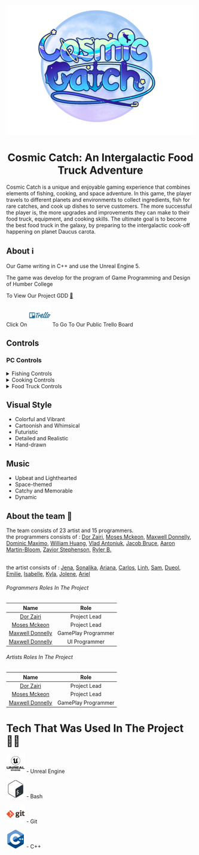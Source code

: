 <p align="center">
<a href="">
  <img src="Assets/Cosmic_Catch-Logo.png" width="500" title="Cosmic Catch">
  </a>
</p>
<h1 align="center">Cosmic Catch: An Intergalactic Food Truck Adventure</h1>

Cosmic Catch is a unique and enjoyable gaming experience that combines elements of fishing, cooking, and space adventure. In this game, the player travels to different planets and environments to collect ingredients, fish for rare catches, and cook up dishes to serve customers. The more successful the player is, the more upgrades and improvements they can make to their food truck, equipment, and cooking skills. The ultimate goal is to become the best food truck in the galaxy, by preparing to the intergalactic cook-off happening on planet Daucus carota.

## About :information_source:

Our Game writing in C++ and use the Unreal Engine 5.

The game was develop for the program of Game Programming and Design of Humber College

To View Our Project GDD <a href ="https://docs.google.com/document/d/1z9bbO228pJGLcEswCIYL1J6K8Z5_Y8eXFhxP-M9GANo/edit?usp=sharing"> :open_book:</a>

Click On <code><a href="https://trello.com/invite/b/1UWEQkvj/ATTI48473ab65f195401564fa11dc71a940473473C31/cosmic-catch"><img src="https://raw.githubusercontent.com/devicons/devicon/1119b9f84c0290e0f0b38982099a2bd027a48bf1/icons/trello/trello-plain-wordmark.svg" alt="trello board" width="60" height="60"/></a></code> To Go To Our Public Trello Board

## Controls

### PC Controls

<details>
    <summary>Fishing Controls </summary>
    &nbsp;  - Space: Cast line, Sink Anchor
    <br>
    &nbsp; - WASD Keys: Change fishing angle
    <br>
    &nbsp;  - Left Mouse Button: Set hook
    <br>
    &nbsp; - Right Mouse Button: Reel in line
    <br>
</details>

<details>
   <summary>Cooking Controls </summary>
   &nbsp; - Mouse: Move ingredients
    <br>
    &nbsp; - WASD Keys: Rotate ingredients
    <br>
    &nbsp; - Left Mouse Button: Pick up/drop ingredients
    <br>
    &nbsp; - Right Mouse Button: Use utensils
    <br>
    &nbsp; - E Key: Season dish
    <br>
    &nbsp; - Q Key: Plate dish
    <br>
</details>

<details>
   <summary>Food Truck Controls </summary>
&nbsp;- WASD Keys: Move food truck
 <br>
&nbsp;- Mouse: Rotate food truck
 <br>
&nbsp;- Left Mouse Button: Interact with environment
 <br>
&nbsp;- Right Mouse Button: Open menu/inventory
 <br>
&nbsp;- Spacebar: Accelerate
 <br>
&nbsp;- Shift Key: Brake
</details>

<!-- TODO add this section only if we finish it -->
<!-- ### Console Controls
<details>
   <summary>Fishing Controls</summary>
    &nbsp;- Left Joystick: Reel in or cast line
    <br>
    &nbsp;- Right Joystick: Change fishing angle
    <br>
    &nbsp;- A button: Set hook
    <br>
    &nbsp;- B button: Reel in line

</details>


<details>
   <summary>Cooking Controls</summary>
        &nbsp;- Left Joystick: Move ingredients
        <br>
        &nbsp;- Right Joystick: Rotate ingredients
        <br>
        &nbsp;- A button: Pick up/drop ingredients
        <br>
        &nbsp;- B button: Use utensils
        <br>
        &nbsp;- X button: Season dish
        <br>
        &nbsp;- Y button: Plate dish
</details>


<details>
   <summary>Food Truck Controls</summary>
        &nbsp;- Left Joystick: Move food truck
        <br>
        &nbsp;- Right Joystick: Rotate food truck
        <br>
        &nbsp;- A button: Interact with environment
        <br>
        &nbsp;- B button: Open menu/inventory
        <br>
        &nbsp;- X button: Accelerate
        <br>
        &nbsp;- Y button: Brake
</details>

### Mobile Controls

<details>
   <summary>Fishing Controls</summary>
        &nbsp;- Swipe left/right: Reel in or cast line
        <br>
        &nbsp;- Swipe up/down: Change fishing angle
        <br>
        &nbsp;- Tap: Set hook
        <br>
        &nbsp;- Hold: Reel in line
</details>

<details>
   <summary>Cooking Controls</summary>
        &nbsp;- Drag: Move ingredients
        <br>
        &nbsp;- Swipe: Rotate ingredients
        <br>
        &nbsp;- Tap: Pick up/drop ingredients
        <br>
        &nbsp;- Hold: Use utensils
        <br>
        &nbsp;- Double Tap: Season dish
        <br>
        &nbsp;- Triple Tap: Plate dish
</details>


####


<details>
   <summary>Food Truck Controls</summary>
&nbsp;- Swipe left/right: Move food truck
<br>
&nbsp;- Swipe up/down: Rotate food truck
<br>
&nbsp;- Tap: Interact with environment
<br>
&nbsp;- Hold: Open menu/inventory
<br>
&nbsp;- Accelerometer: Accelerate/Brake
</details> -->

## Visual Style

<!-- TODO add some examples -->

- Colorful and Vibrant
- Cartoonish and Whimsical
- Futuristic
- Detailed and Realistic
- Hand-drawn

## Music

- Upbeat and Lighthearted
- Space-themed
- Catchy and Memorable
- Dynamic

## About the team :star2:

<!-- TODO  add all the members of this project -->

The team consists of 23 artist and 15 programmers.
<br>
the programmers consists of :
<a href="https://www.linkedin.com/in/dorz/">Dor Zairi</a>,
<a href="https://www.linkedin.com/in/moses-mckeon-90212a221/">Moses Mckeon</a>,
<a href="https://www.linkedin.com/in/dorz/">Maxwell Donnelly</a>,
<a href="https://twitter.com/Akuzukii">Dominic Maximo</a>,
<a href="https://www.linkedin.com/in/william-huang-759a3921b">William Huang</a>,
<a href="https://www.linkedin.com/in/antoniukoff/">Vlad Antoniuk</a>,
<a href="https://www.linkedin.com/in/jacob-bruce-93224522b/">Jacob Bruce</a>,
<a href="https://www.linkedin.com/in/aaron-martin-bloom-34050a231/">Aaron Martin-Bloom</a>,
<a href="https://www.linkedin.com/in/zavior-stephenson-87254b19b/">Zavior Stephenson</a>,
<a href="https://ca.linkedin.com/in/ryler-bleau-359013206">Ryler B.</a>

<br>
the artist consists of :
<a href="https://www.linkedin.com/in/jena-palma-thompson-b40b64239">Jena</a>,
<a href="https://www.linkedin.com/in/sonalika-bansiwal-721b21219">Sonalika</a>,
<a href="https://www.linkedin.com/in/ariana-yang-94b165259/">Ariana</a>,
<a href="https://www.linkedin.com/in/carlos-iglesias-fu-460094149/">Carlos</a>,
<a href="https://www.linkedin.com/in/linh-luu-b44b61233">Linh</a>,
<a href="https://www.linkedin.com/in/sam-sameni-aa4609221">Sam</a>,
<a href="https://www.linkedin.com/in/dueol-lee-endjfcar/">Dueol</a>,
<a href="https://www.linkedin.com/in/c-f-émilie-194a07268/">Emilie</a>,
<a href="https://www.linkedin.com/in/itsabelle">Isabelle</a>,
<a href="https://www.linkedin.com/in/kyla-evans-48a106217/">Kyla</a>,
<a href="https://www.linkedin.com/in/jolene-sollner-48b768220">Jolene</a>,
<a href="https://www.linkedin.com/mwlite/in/ariel-lima-702291269">Ariel</a>

###### Pogrammers Roles In The Project

<!-- TODO add all the programmers and their role -->

|                                        Name                                        |        Role         |
| :--------------------------------------------------------------------------------: | :-----------------: |
|             <a href="https://www.linkedin.com/in/dorz/">Dor Zairi</a>              |    Project Lead     |
|   <a href="https://www.linkedin.com/in/moses-mckeon-90212a221/">Moses Mckeon</a>   |    Project Lead     |
| <a href="https://www.linkedin.com/in/moses-mckeon-90212a221/">Maxwell Donnelly</a> | GamePlay Programmer |
| <a href="https://www.linkedin.com/in/moses-mckeon-90212a221/">Maxwell Donnelly</a> |    UI Programmer    |

###### Artists Roles In The Project

<!-- TODO add all the artists and their role -->

|                                        Name                                        |        Role         |
| :--------------------------------------------------------------------------------: | :-----------------: |
|             <a href="https://www.linkedin.com/in/dorz/">Dor Zairi</a>              |    Project Lead     |
|   <a href="https://www.linkedin.com/in/moses-mckeon-90212a221/">Moses Mckeon</a>   |    Project Lead     |
| <a href="https://www.linkedin.com/in/moses-mckeon-90212a221/">Maxwell Donnelly</a> | GamePlay Programmer |

# Tech That Was Used In The Project 👩‍💻

<!-- TODO add more tech to this section -->

<a align="center" href="https://en.wikipedia.org/wiki/Unreal_Engine"><img src="https://raw.githubusercontent.com/devicons/devicon/1119b9f84c0290e0f0b38982099a2bd027a48bf1/icons/unrealengine/unrealengine-original-wordmark.svg" alt="Unreal Engine" width="50" height="50"/></a> - Unreal Engine

<a href="https://en.wikipedia.org/wiki/Bash_(Unix_shell)"><img src="https://raw.githubusercontent.com/devicons/devicon/1119b9f84c0290e0f0b38982099a2bd027a48bf1/icons/bash/bash-original.svg" alt="Bash" width="50" height="50"/></a> - Bash

<a href="https://en.wikipedia.org/wiki/Git"><img src="https://raw.githubusercontent.com/devicons/devicon/1119b9f84c0290e0f0b38982099a2bd027a48bf1/icons/git/git-original-wordmark.svg" alt="Git" width="50" height="50"/></a> - Git

<a href="https://en.wikipedia.org/wiki/C++"><img src="https://raw.githubusercontent.com/devicons/devicon/1119b9f84c0290e0f0b38982099a2bd027a48bf1/icons/cplusplus/cplusplus-original.svg" alt="C++" width="50" height="50"/></a> - C++

<!-- TODO make a gif for the game -->
<!-- # Show Case -->

<!-- ### Attack

![Josh Attacking](https://github.com/Ckrcok/JOSH-FIGHT-THE-VIDEO-GAME/blob/main/ShowCase/Attacking.gif)

### Block

![Josh Blocking](https://github.com/Ckrcok/JOSH-FIGHT-THE-VIDEO-GAME/blob/main/ShowCase/Blocking.gif)

### Dodge

![Josh Dodging](https://github.com/Ckrcok/JOSH-FIGHT-THE-VIDEO-GAME/blob/main/ShowCase/Dodging.gif) -->
